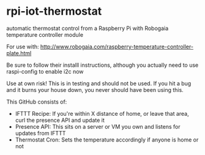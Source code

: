 # rpi-iot-thermostat
automatic thermostat control from a Raspberry Pi with Robogaia temperature controller module



For use with: http://www.robogaia.com/raspberry-temperature-controller-plate.html

Be sure to follow their installl instructions, although you actually need to use raspi-config to enable i2c now

Use at own risk! This is in testing and should not be used. If you hit a bug and it burns your house down, you never should have been using this.

This GitHub consists of:

- IFTTT Recipe: If you're within X distance of home, or leave that area, curl the presence API and update it
- Presence API: This sits on a server or VM you own and listens for updates from IFTTT
- Thermostat Cron: Sets the temperature accordingly if anyone is home or not


